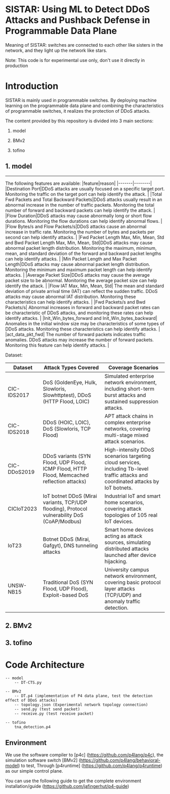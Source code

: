 # SISTAR: Using ML to Detect DDoS Attacks and Pushback Defense in Programmable Data Plane
Meaning of SISTAR: switches are connected to each other like sisters in the network, and they light up the network like stars.


Note: This code is for experimental use only, don't use it directly in production

# Introduction


SISTAR is mainly used in programmable switches. By deploying machine learning on the programmable data plane and combining the characteristics of programmable switches, it realizes the protection of DDoS attacks.


The content provided by this repository is divided into 3 main sections:

1. model

2. BMv2

3. tofino

## 1. model

-----------------------------------------------
The following features are available:
|feature|reason|
|-------|--------|
|Destination Port|DDoS attacks are usually focused on a specific target port. Monitoring the traffic on the target port can help identify the attack. |
|Total Fwd Packets and Total Backward Packets|DDoS attacks usually result in an abnormal increase in the number of traffic packets. Monitoring the total number of forward and backward packets can help identify the attack. |
|Flow Duration|DDoS attacks may cause abnormally long or short flow durations. Monitoring the flow durations can help identify abnormal flows. |
|Flow Bytes/s and Flow Packets/s|DDoS attacks cause an abnormal increase in traffic rate. Monitoring the number of bytes and packets per second can help identify attacks. |
|Fwd Packet Length Max, Min, Mean, Std and Bwd Packet Length Max, Min, Mean, Std|DDoS attacks may cause abnormal packet length distribution. Monitoring the maximum, minimum, mean, and standard deviation of the forward and backward packet lengths can help identify attacks. |
|Min Packet Length and Max Packet Length|DDoS attacks may cause abnormal packet length distribution. Monitoring the minimum and maximum packet length can help identify attacks. |
|Average Packet Size|DDoS attacks may cause the average packet size to be abnormal. Monitoring the average packet size can help identify the attack. |
|Flow IAT Max, Min, Mean, Std| The mean and standard deviation of private arrival time (IAT) can reflect the sudden traffic. DDoS attacks may cause abnormal IAT distribution. Monitoring these characteristics can help identify attacks. |
|Fwd Packets/s and Bwd Packets/s| Abnormal increases in forward and backward packet rates can be characteristic of DDoS attacks, and monitoring these rates can help identify attacks. |
|Init_Win_bytes_forward and Init_Win_bytes_backward| Anomalies in the initial window size may be characteristics of some types of DDoS attacks. Monitoring these characteristics can help identify attacks. |
|act_data_pkt_fwd| The number of forward packets indicates traffic anomalies. DDoS attacks may increase the number of forward packets. Monitoring this feature can help identify attacks. |

Dataset:

|Dataset|Attack Types Covered|Coverage Scenarios|
|-------|--------|--------|
|CIC-IDS2017| DoS (GoldenEye, Hulk, Slowloris, Slowhttptest), DDoS (HTTP Flood, LOIC) |Simulated enterprise network environment, including short-term burst attacks and sustained suppression attacks.|
|CIC-IDS2018| DDoS (HOIC, LOIC), DoS (Slowloris, TCP Flood) | APT attack chains in complex enterprise networks, covering multi-stage mixed attack scenarios.|
|CIC-DDoS2019|   DDoS variants (SYN Flood, UDP Flood, ICMP Flood, HTTP Flood, Memcached reflection attacks) | High-intensity DDoS scenarios targeting cloud services, including Tb-level traffic attacks and coordinated attacks by IoT botnets.|
|CICIoT2023|  IoT botnet DDoS (Mirai variants, TCP/UDP flooding), Protocol vulnerability DoS (CoAP/Modbus) | Industrial IoT and smart home scenarios, covering attack topologies of 105 real IoT devices.|
|IoT23|  Botnet DDoS (Mirai, Gafgyt), DNS tunneling attacks | Smart home devices acting as attack sources, simulating distributed attacks launched after device hijacking.|
|UNSW-NB15|  Traditional DoS (SYN Flood, UDP Flood), Exploit-based DoS | University campus network environment, covering basic protocol layer attacks (TCP/UDP) and anomaly traffic detection. |

## 2. BMv2


## 3. tofino


# Code Architecture

```
-- model
    -- DT-CTS.py 

-- BMv2
    -- DT.p4 (implementation of P4 data plane, test the detection effect of DDoS attacks)
    -- topology.json (Experimental network topology connection)
    -- send.py (test send packet)
    -- receive.py (test receive packet)

-- tofino
    tna_detection.p4
```

## Environment
We use the software compiler to [p4c] (https://github.com/p4lang/p4c), the simulation software switch [BMv2] (https://github.com/p4lang/behavioral-model) to test, Through [p4runtime] (https://github.com/p4lang/p4runtime) as our simple control plane.

You can use the following guide to get the complete environment installation/guide (https://github.com/jafingerhut/p4-guide)

